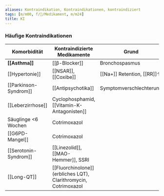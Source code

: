 ```yaml
---
aliases: Kontraindikation, Kontraindikationen, kontraindiziert
tags: [m/m00, f/💊/Medikament, m/m24]
title: KI
---
```

### Häufige Kontraindikationen
| Komorbidität        | Kontraindizierte Medikamente                | Grund                      |
| ------------------- | ------------------------------------------- | -------------------------- |
| **[[Asthma]]**      | [[β-Blocker]]                               | Bronchospasmus             |
| [[Hypertonie]]      | [[NSAR]], [[Coxibe]]                        | [[Na+]] Retention, [[RR]]↑ |
| [[Parkinson-Syndrom]]       | [[Antipsychotika]]                          | Symptomverschlechterung    |
| [[Leberzirrhose]]   | Cyclophosphamid, [[Vitamin-K-Antagonisten]] |                            |
| Säuglinge <6 Wochen | Cotrimoxazol                                |                            |
| [[G6PD-Mangel]]     | Cotrimoxazol                                |                            |
| [[Serotonin-Syndrom]]   | [[Linezolid]], [[MAO-Hemmer]], SSRI         |                            |
| [[Long-QT]]         | [[Fluorchinolone]] (erbliches LQT), Clarithromycin, Cotrimoxazol                                            |                            |
